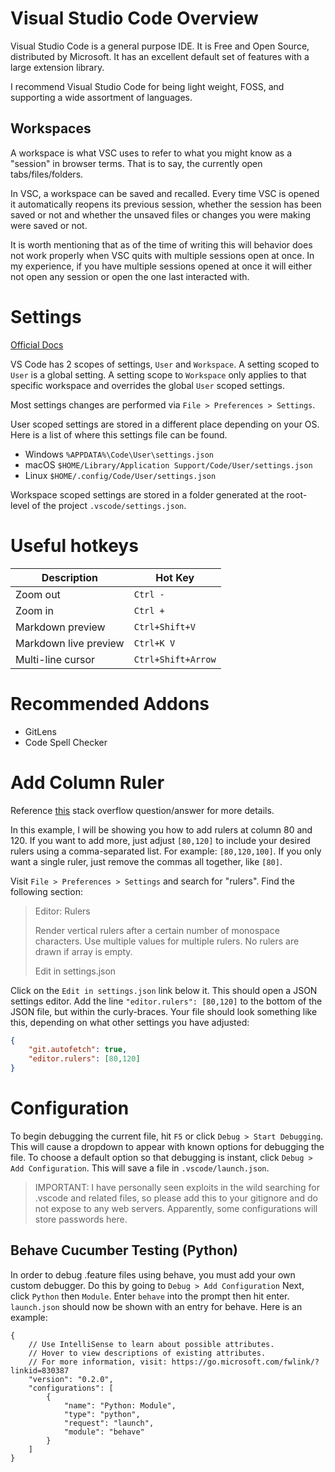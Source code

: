 # Visual Studio Code Overview

Visual Studio Code is a general purpose IDE. It is Free and Open Source, 
distributed by Microsoft. It has an excellent default set of features with 
a large extension library.

I recommend Visual Studio Code for being light weight, FOSS, and supporting 
a wide assortment of languages.

## Workspaces

A workspace is what VSC uses to refer to what you might know as a "session" 
in browser terms. That is to say, the currently open tabs/files/folders.

In VSC, a workspace can be saved and recalled. Every time VSC is opened it 
automatically reopens its previous session, whether the session has been 
saved or not and whether the unsaved files or changes you were making were 
saved or not.

It is worth mentioning that as of the time of writing this will behavior does 
not work properly when VSC quits with multiple sessions open at once. In my 
experience, if you have multiple sessions opened at once it will either not 
open any session or open the one last interacted with.


# Settings

[Official Docs](https://code.visualstudio.com/docs/getstarted/settings)

VS Code has 2 scopes of settings, `User` and `Workspace`. A setting scoped to 
`User` is a global setting. A setting scope to `Workspace` only applies to 
that specific workspace and overrides the global `User` scoped settings.

Most settings changes are performed via `File > Preferences > Settings`.

User scoped settings are stored in a different place depending on your OS. 
Here is a list of where this settings file can be found.

- Windows `%APPDATA%\Code\User\settings.json`
- macOS `$HOME/Library/Application Support/Code/User/settings.json`
- Linux `$HOME/.config/Code/User/settings.json`

Workspace scoped settings are stored in a folder generated at the root-level 
of the project `.vscode/settings.json`.



# Useful hotkeys

| Description               | Hot Key               |
| ------------------------- | --------------------- |
| Zoom out                  | `Ctrl -`              |
| Zoom in                   | `Ctrl +`              |
| Markdown preview          | `Ctrl+Shift+V`        |
| Markdown live preview     | `Ctrl+K V`            |
| Multi-line cursor         | `Ctrl+Shift+Arrow`    |

# Recommended Addons

- GitLens
- Code Spell Checker

# Add Column Ruler

Reference 
[this](https://stackoverflow.com/questions/29968499/vertical-rulers-in-visual-studio-code) 
stack overflow question/answer for more details.

In this example, I will be showing you how to add rulers at column 80 and 120. 
If you want to add more, just adjust `[80,120]` to include your desired rulers 
using a comma-separated list. For example: `[80,120,100]`. If you only want a 
single ruler, just remove the commas all together, like `[80]`.

Visit `File > Preferences > Settings` and search for "rulers". Find the 
following section:

> Editor: Rulers
> 
> Render vertical rulers after a certain number of monospace characters. Use 
> multiple values for multiple rulers. No rulers are drawn if array is empty.
> 
> Edit in settings.json

Click on the `Edit in settings.json` link below it. This should open a JSON 
settings editor. Add the line `"editor.rulers": [80,120]` to the bottom of the 
JSON file, but within the curly-braces. Your file should look something like 
this, depending on what other settings you have adjusted:

```JSON
{
    "git.autofetch": true,
    "editor.rulers": [80,120]
}
```

# Configuration

To begin debugging the current file, hit `F5` or click 
`Debug > Start Debugging`. This will cause a dropdown to appear with known 
options for debugging the file. To choose a default option so that debugging is 
instant, click `Debug > Add Configuration`. This will save a file in 
`.vscode/launch.json`.

> IMPORTANT: I have personally seen exploits in the wild searching for .vscode 
and related files, so please add this to your gitignore and do not expose to 
any web servers. Apparently, some configurations will store passwords here.

## Behave Cucumber Testing (Python)

In order to debug .feature files using behave, you must add your own custom 
debugger. Do this by going to `Debug > Add Configuration` Next, click `Python` 
then `Module`. Enter `behave` into the prompt then hit enter. `launch.json` 
should now be shown with an entry for behave. Here is an example:

```JSONc
{
    // Use IntelliSense to learn about possible attributes.
    // Hover to view descriptions of existing attributes.
    // For more information, visit: https://go.microsoft.com/fwlink/?linkid=830387
    "version": "0.2.0",
    "configurations": [
        {
            "name": "Python: Module",
            "type": "python",
            "request": "launch",
            "module": "behave"
        }
    ]
}
```
